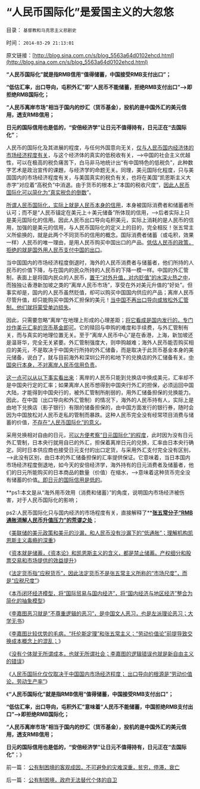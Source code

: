 # “人民币国际化”是爱国主义的大忽悠

目录： `基督教和马克思主义悲剧史` 

时间： `2014-03-29 21:13:01` 

原文链接：[http://blog.sina.com.cn/s/blog_5563a64d0102ehcd.html](http://blog.sina.com.cn/s/blog_5563a64d0102ehcd.html)

**“人民币国际化”就是指RMB信用“值得储蓄，中国接受RMB支付出口”；**

**“低估汇率，出口导向，屯积外汇”即“人民币不能储蓄，拒绝RMB支付出口”——>即拒绝RMB国际化；**

**“人民币离岸市场”相当于国内的炒汇（货币基金），投机的是中国外汇的美元信用，透支RMB信用；**

**日元的国际信用也是低的，“安倍经济学”让日元不值得持有，日元正在“去国际化”**；

人民币的国际化及其进展的程度，与任何外国意向无关，[仅与人民币国内经济体的市场经济程度有关](../../../2014/3/23/人民币国际化仅仅取决于中国国内市场经济程度.md)，与这个经济体的真实的低税收有关，——>中国的社会主义优越性，可以在极高的税负痛苦下，白马非马地统计出“有中国特色的低税负”，此种数字艺术是政治宣传的课題，与经济学的命题无关。同理，美元国际化程度，只与美国国内的市场经济程度有关，与美国真实的税负有关，也将在美国“凯恩斯主义大赤字”对应着“高税负”中消退。由于货币的根本上“本国的税收尺度”，[因此人民币国际化可以简化为“真实税负的倒数](../../../2011/12/26/小政府＝强货币；货币信用＝1／政府成本＝1／税负痛苦指数；.md)”。

[所谓人民币国际化，实际上就是人民币本身的信用](../../../2012/11/4/政府税负效益和法定货币的信用，及美元在国内外的信用；.md)，本身被国际消费者和储蓄者所认可；而不是“人民币锚定在美元上＋美元储备”所体现的信用，——>后者实际上只是美元国际化的信用。因此人民币出口导向屯积美元，实际上消耗的是人民币的信用，加强的是美元的信用，与人民币国际化的定义上的目的，完全相反！张五常主义所偷换的，就是此两个不同货币的信用的概念。国际消费者储蓄（或屯积，效果一样）人民币的唯一理由，是用人民币购买中国出口的产品。[低估人民币的政策，拒绝的就是国外用人民币支付中国的出口](../../../2009/5/6/出口导向是暂时的还是永远的？.md)。

当中国国内的市场经济程度倒退时，海外的人民币消费者与储蓄者，他们所持的人民币的价值下降，与在国内的民众所持的人民币的下降一模一样。中国的外汇管制，表面上是将国内民众的人民币，[置于“对外升值，对内贬值”的水深火热之中](../../../2014/2/17/“资本项目输出”只是不肯认错的赌徒加本.md)，而独独让香港新加坡之类的“离岸人民币市场”，享受在外对美元升值的“好处”。但事实却是，国内的人民币虽然贬值，却可以购买中国国内供应的产品；离岸人民币尽管升值，却只能购买中国外汇担保的美元！[当中国不再出口导向或放松外汇管制，他们就将蒙受单边损失](../../../2011/5/25/人民币国际板是“藏富于外，藏汇于外”.md)。

因此，只需要忽略“离岸”在地理上形成的心理差距；[将它看成是国内发行的，专门炒作美元汇率的货币基金即可](../../../2012/2/22/外汇自由流动不会危害国家安全.md)。它的赎回与申购的难度和手续费，与外汇管制有关，而与真实的地理位置无关。至于“离岸人民币中心”是在香港，上海，新加坡还是温哥华，完全无关紧要。外汇管制强度大，则申购越难；海外人民币能否购买相应的美元，不是取决于中国央行所持的外汇储备，而是取决于此货币基金本身的美元储备，说白了，就与目前海外和深圳公开的和地下的兑换店的外汇储备有关。[中国央行本身，不对离岸人民币信用负责](../../../2014/2/24/外汇管制下的“人民币离岸”是RMB不能国际化的指标.md)。

[这一点可以从以下事实看出来](../../../2011/12/7/香港人民币汇率下跌，不反映人民币升值趋势逆转.md)：离岸的人民币只能到兑换店中换成美元，汇率却不是中国央行定的汇率；如果离岸人民币想得到中国央行外汇的担保，必须运回中国大陆，才能得到中国央行的，被外汇管制所削弱的，用外汇储备担保的兑换能力。因此，在中国（出口导向和外汇管制）的情况下，海外的人民币持有人，实际上是由地下兑换店（影子银行）有限的储备担保的，由中国方面发行的银行券，随时会因为中国放松对人民币走私的管制而暴跌。这种人民币完全没有经常项目消费与储蓄的价值，[不存在“人民币国际化”的意义](../../../2011/11/29/（外汇管制＋顺差）下援欧都是卖国.md)。

采用兑换相对自由的日元，[可以方便考察“日元国际化”的程度](../../../2012/4/9/日本模式是看上去成功的失败.md)，此时因为没有日元外汇管制，日本央行就用自已的外汇，担保着离岸日元的兑换，汇率由日本央行确定。同时日本供应商也接受日元支付的出口定货，与采用外汇支付完全没有区别，——>此没有区别，由日本的外汇储备担保的汇率提供保证。它意味着，当日本国内市场经济程度倒退地，如今天的安倍经济学，海外持有的日元消费者及储蓄者，他们的日元所能购买的日本商品的数量（价值）在缩水，——>意味着这种货币完全没有储蓄的价值[。即日元的国际信用是低的](../../../2010/11/29/美元仍然是世界上含金量最高的货币.md)。

**ps1:本文是从“海外用币效用（消费和储蓄）”的角度，说明国内市场经济被伤害，对于人民币国际化的影响；

ps2:人民币国际化只与国内经济的市场程度有关，直接解释了**[**张五常分子“RMB通胀消解人民币升值压力”的荒谬之处**](../../../2008/7/24/通胀不能抵销人民币汇率升值压力.md)；

《[美联储的美元政策和美元的沙漏，和人民币没有沙漏下的“低通胀”；理解机构凯恩斯主义毒瘾的深重](../../../2014/1/18/凯恩斯主义的庄托，如清议，钮文新，但斌等股神；.md)》

《[资本就是储蓄，《资本论》和凯恩斯主义的含义，都是禁止储蓄。产权细分和股票交易和市场提供的效益提升](../../../2014/1/18/资本的含义就是储蓄，理解今天左中右派的常识错误.md)》

《[法定货币指“应税货币”，因此法定货币不是张五常主义所称的“市场尺度”，而是“应税尺度”](../../../2014/3/7/法定《货币学》全部是伪科学.md)》

《[本币闭环经济模型，将“国际贸易与国内经济”，将“国内经济与地区经济”整合为简化的抽象模型](../../../2014/3/8/印度中国的衰落，与美国德国崛起，两者间的共同机理.md)》

《[李嘉图恶习就是“不尊重逻辑的恶习”，是中国文人恶习，也是左派理论恶习；大学无书](../../../2014/3/9/李嘉图恶习，先有定论，再诡辩“论证”,和他的几个定理.md)》

《[李嘉图比较优势的毛病，“托伦斯定理”和张五常主义；“劳动价值论”前提导致交换成本概念上的混乱；](../../../2014/3/15/李嘉图比较优势的毛病，“托伦斯定理”和张五常主义.md)》

《[没有个体就无所谓成本，也就无所谓社会；李嘉图的逻辑错误也就是新自由主义的错误](../../../2014/3/16/广东人商业古谚中的“托伦斯定理”，成本的逻辑基础.md)》

《[人民币国际化仅仅取决于中国国内市场经济程度；
出口导向的根源是“劳动价值论，劳动生产率”](../../../2014/3/23/人民币国际化仅仅取决于中国国内市场经济程度.md)》

《**“人民币国际化”就是指RMB信用“值得储蓄，中国接受RMB支付出口”；**

**“低估汇率，出口导向，屯积外汇”意味着“人民币不能储蓄，中国拒绝RMB支付出口”——>即拒绝RMB国际化；**

**“人民币离岸市场”相当于国内的炒汇（货币基金），投机的是中国外汇的美元信用，透支RMB信用；**

**日元的国际信用也是低的，“安倍经济学”让日元不值得持有，日元正在“去国际化”**；》

前一篇： [公有制困境的客观成因，不可避免的灾难深重，贫穷，停滞，衰亡](../../../2014/3/29/公有制困境的客观成因，不可避免的灾难深重，贫穷，停滞，衰亡.md)

后一篇： [公有制困境，政府无法替代个体的自卫](../../../2014/3/24/公有制困境，政府无法替代个体的自卫.md)

